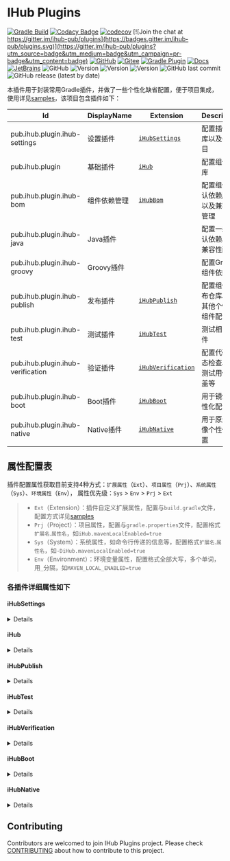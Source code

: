 # IHub Plugins
[![Gradle Build](https://github.com/ihub-pub/plugins/actions/workflows/gradle-build.yml/badge.svg)](https://github.com/ihub-pub/plugins/actions/workflows/gradle-build.yml)
[![Codacy Badge](https://api.codacy.com/project/badge/Grade/f866ca35cbb44347a210722a2da8aabc)](https://app.codacy.com/gh/ihub-pub/plugins?utm_source=github.com&utm_medium=referral&utm_content=ihub-pub/plugins&utm_campaign=Badge_Grade_Settings)
[![codecov](https://codecov.io/gh/ihub-pub/plugins/branch/main/graph/badge.svg?token=ZQ0WR3ZSWG)](https://codecov.io/gh/ihub-pub/plugins)
[![Join the chat at https://gitter.im/ihub-pub/plugins](https://badges.gitter.im/ihub-pub/plugins.svg)](https://gitter.im/ihub-pub/plugins?utm_source=badge&utm_medium=badge&utm_campaign=pr-badge&utm_content=badge)
[![GitHub](https://img.shields.io/badge/IHubPub-181717.svg?style=flat&logo=GitHub)](https://github.com/ihub-pub "IHubPub")
[![Gitee](https://img.shields.io/badge/IHubPub-C71D23.svg?style=flat&logo=Gitee)](https://gitee.com/ihub-pub "IHubPub")
[![Gradle Plugin](https://img.shields.io/badge/IHubGradle-02303A.svg?style=flat&logo=Gradle)](https://plugins.gradle.org/u/henry-gradle "IHub Plugins Gradle Plugin")
[![Docs](https://img.shields.io/badge/Knowledge-white.svg?style=flat&logo=BookStack)](https://doc.ihub.pub "Knowledge")
[![JetBrains](https://img.shields.io/badge/JetBrains-white.svg?style=flat&logo=JetBrains&logoColor=black)](https://www.jetbrains.com "JetBrains")
![GitHub](https://img.shields.io/github/license/ihub-pub/plugins)
![Version](https://img.shields.io/badge/Gradle-7.1-brightgreen.svg?logo=Gradle)
![Version](https://img.shields.io/badge/Spring-5.3.8-6DB33F.svg?logo=Spring&logoColor=white)
![Version](https://img.shields.io/badge/SpringBoot-2.5.1-6DB33F.svg?logo=SpringBoot&logoColor=white)
![GitHub last commit](https://img.shields.io/github/last-commit/ihub-pub/plugins)
![GitHub release (latest by date)](https://img.shields.io/github/v/release/ihub-pub/plugins)

本插件用于封装常用Gradle插件，并做了一些个性化缺省配置，便于项目集成，使用详见[samples](samples)，该项目包含插件如下：

| Id | DisplayName | Extension | Description |
|----|-------------|-----------|-------------|
| pub.ihub.plugin.ihub-settings | 设置插件 | [`iHubSettings`](#ihubsettings) | 配置插件仓库以及子项目 |
| pub.ihub.plugin | 基础插件 | [`iHub`](#ihub) | 配置组件仓库 |
| pub.ihub.plugin.ihub-bom | 组件依赖管理 | [`iHubBom`](samples/sample-extensions/bom.gradle) | 配置组件默认依赖版本以及兼容性管理 |
| pub.ihub.plugin.ihub-java | Java插件 | | 配置一些默认依赖以及兼容性配置 |
| pub.ihub.plugin.ihub-groovy | Groovy插件 | | 配置Groovy组件依赖 |
| pub.ihub.plugin.ihub-publish | 发布插件 | [`iHubPublish`](#ihubpublish) | 配置组件发布仓库以及其他个性化组件配置 |
| pub.ihub.plugin.ihub-test | 测试插件 | [`iHubTest`](#ihubtest) | 测试相关插件 |
| pub.ihub.plugin.ihub-verification | 验证插件 | [`iHubVerification`](#ihubverification) | 配置代码静态检查以及测试用例覆盖等 |
| pub.ihub.plugin.ihub-boot | Boot插件 | [`iHubBoot`](#ihubboot) | 用于镜像个性化配置 |
| pub.ihub.plugin.ihub-native | Native插件 | [`iHubNative`](#ihubnative) | 用于原生镜像个性化配置 |

## 属性配置表
插件配置属性获取目前支持4种方式：`扩展属性`（`Ext`）、`项目属性`（`Prj`）、`系统属性`（`Sys`）、`环境属性`（`Env`）， 
属性优先级：`Sys` > `Env` > `Prj` > `Ext`
> - `Ext`（Extension）：插件自定义扩展属性，配置与`build.gradle`文件，配置方式详见[samples](samples)
> - `Prj`（Project）：项目属性，配置与`gradle.properties`文件，配置格式`扩展名`.`属性名`，如`iHub.mavenLocalEnabled=true`
> - `Sys`（System）：系统属性，如命令行传递的信息等，配置格式`扩展名`.`属性名`，如`-DiHub.mavenLocalEnabled=true`
> - `Env`（Environment）：环境变量属性，配置格式全部大写，多个单词，用`_`分隔，如`MAVEN_LOCAL_ENABLED=true`
### 各插件详细属性如下
#### iHubSettings
<details>

| Extension | Description | Default | Ext | Prj | Sys | Env |
| --------- | ----------- | ------- | --- | ------- | ------ | --- |
| `includeDirs` | 包含项目路径 | :x: | :x: | :white_check_mark: | :x: | :x: |
| `skippedDirs` | 排除项目路径 | :x: | :x: | :white_check_mark: | :x: | :x: |
</details>

#### iHub
<details>

| Extension | Description | Default | Ext | Prj | Sys | Env |
| --------- | ----------- | ------- | --- | ------- | ------ | --- |
| `mavenLocalEnabled` | 是否启用本地仓库 | `false` | :white_check_mark: | :white_check_mark: | :x: | :x: |
| `releaseRepoUrl` | 正式版本仓库 | :x: | :white_check_mark: | :white_check_mark: | :x: | :x: |
| `snapshotRepoUrl` | 快照版本仓库 | :x: | :white_check_mark: | :white_check_mark: | :x: | :x: |
| `repoAllowInsecureProtocol` | 是否允许不安全协议（是否允许http） | `false` | :white_check_mark: | :white_check_mark: | :x: | :x: |
| `repoIncludeGroup` | 仓库包含组（用于限制仓库范围） | :x: | :white_check_mark: | :white_check_mark: | :x: | :x: |
| `repoIncludeGroupRegex` | 仓库包含组正则（用于限制仓库范围） | `.*` | :white_check_mark: | :white_check_mark: | :x: | :x: |
| `repoUsername` | 仓库用户名 | :x: | :white_check_mark: | :white_check_mark: | :white_check_mark: | :white_check_mark: |
| `repoPassword` | 仓库密码 | :x: | :white_check_mark: | :white_check_mark: | :white_check_mark: | :white_check_mark: |
| `customizeRepoUrl` | 自定义仓库 | :x: | :white_check_mark: | :white_check_mark: | :x: | :x: |
| `javaJaxbRuntime` | Jaxb运行时配置 | `true` | :white_check_mark: | :white_check_mark: | :white_check_mark: | :x: |
| `javaCompatibility` | Java兼容性配置 | :x: | :white_check_mark: | :white_check_mark: | :white_check_mark: | :x: |
| `gradleCompilationIncremental` | gradle增量编译 | `true` | :white_check_mark: | :white_check_mark: | :white_check_mark: | :x: |
| `compileGroovyAllModules` | 是否添加groovy所有模块 | `false` | :white_check_mark: | :white_check_mark: | :x: | :x: |
</details>

#### iHubPublish
<details>

| Extension | Description | Default | Ext | Prj | Sys | Env |
| --------- | ----------- | ------- | --- | ------- | ------ | --- |
| `publishNeedSign` | 组件发布是否需要签名 | `false` | :white_check_mark: | :white_check_mark: | :white_check_mark: | :x: |
| `signingKeyId` | 签名key | :x: | :white_check_mark: | :white_check_mark: | :white_check_mark: | :white_check_mark: |
| `signingSecretKey` | 签名密钥 | :x: | :white_check_mark: | :white_check_mark: | :white_check_mark: | :white_check_mark: |
| `signingPassword` | 签名密码 | :x: | :white_check_mark: | :white_check_mark: | :white_check_mark: | :white_check_mark: |
| `publishDocs` | 是否发布文档 | `false` | :white_check_mark: | :white_check_mark: | :white_check_mark: | :x: |
</details>

#### iHubTest
<details>

| Extension | Description | Default | Ext | Prj | Sys | Env |
| --------- | ----------- | ------- | --- | ------- | ------ | --- |
| `enabled` | 启用测试 | `true` | :white_check_mark: | :white_check_mark: | :white_check_mark: | :x: |
| `classes` | 包含测试类（“,”分割） | :x: | :white_check_mark: | :white_check_mark: | :white_check_mark: | :x: |
| `forkEvery` | 每跑x个测试类后重启fork进程 | `100` | :white_check_mark: | :white_check_mark: | :white_check_mark: | :x: |
| `maxParallelForks` | 最多启动进程数 | `1` | :white_check_mark: | :white_check_mark: | :white_check_mark: | :x: |
| `runProperties` | 任务运行时属性 | `System.properties` | :white_check_mark: | :x: | :x: | :x: |
| `runIncludePropNames` | 运行时包含系统属性名称（“,”分割） | :x: | :white_check_mark: | :white_check_mark: | :white_check_mark: | :x: |
| `runSkippedPropNames` | 运行时排除系统属性名称（“,”分割） | :x: | :white_check_mark: | :white_check_mark: | :white_check_mark: | :x: |
| `enabledLocalProperties` | 启用本地属性 | `false` | :white_check_mark: | :white_check_mark: | :x: | :x: |
| `debug` | 启用测试调试 | `false` | :white_check_mark: | :white_check_mark: | :white_check_mark: | :x: |
| `failFast` | 只要有一个测试失败就停止测试 | `false` | :white_check_mark: | :white_check_mark: | :white_check_mark: | :x: |
</details>

#### iHubVerification
<details>

> 属性说明：`pmd`开头为`PMD静态检查`，`codenarc`开头为`Codenarc静态检查`，`jacoco`开头为`Jacoco覆盖率检查`

| Extension | Description | Default | Ext | Prj | Sys | Env |
| --------- | ----------- | ------- | --- | ------- | ------ | --- |
| `pmdConsoleOutput` | 控制台是否打印PMD信息 | `false` | :white_check_mark: | :white_check_mark: | :x: | :x: |
| `pmdIgnoreFailures` | PMD检查是否忽略失败 | `false` | :white_check_mark: | :white_check_mark: | :white_check_mark: | :x: |
| `pmdVersion` | PMD版本 | `6.35.0` | :white_check_mark: | :white_check_mark: | :x: | :x: |
| `codenarcIgnoreFailures` | Codenarc检查是否忽略失败 | `false` | :white_check_mark: | :white_check_mark: | :white_check_mark: | :x: |
| `codenarcVersion` | Codenarc版本 | `2.1.0` | :white_check_mark: | :white_check_mark: | :x: | :x: |
| `jacocoVersion` | Jacoco版本 | `0.8.7` | :white_check_mark: | :white_check_mark: | :x: | :x: |
| `jacocoBranchCoverageRuleEnabled` | 是否启用bundle分支覆盖检查 | `true` | :white_check_mark: | :white_check_mark: | :white_check_mark: | :x: |
| `jacocoBranchCoveredRatio` | bundle分支覆盖率 | `0.9` | :white_check_mark: | :white_check_mark: | :white_check_mark: | :x: |
| `jacocoInstructionCoverageRuleEnabled` | 是否启用bundle指令覆盖检查 | `true` | :white_check_mark: | :white_check_mark: | :white_check_mark: | :x: |
| `jacocoInstructionExclusion` | bundle指令覆盖排除目录 | `**/app`<br>`**/config` | :white_check_mark: | :white_check_mark: | :x: | :x: |
| `jacocoInstructionCoveredRatio` | bundle指令覆盖率 | `0.9` | :white_check_mark: | :white_check_mark: | :white_check_mark: | :x: |
| `jacocoPackageCoverageRuleEnabled` | 是否启用package指令覆盖检查 | `true` | :white_check_mark: | :white_check_mark: | :white_check_mark: | :x: |
| `jacocoPackageExclusion` | package指令覆盖排除目录 | `*.app`<br>`*.config` | :white_check_mark: | :white_check_mark: | :x: | :x: |
| `jacocoPackageCoveredRatio` | package指令覆盖率 | `0.9` | :white_check_mark: | :white_check_mark: | :white_check_mark: | :x: |
| `jacocoReportExclusion` | 覆盖率报告排除目录 | `**/Application.class`<br>`**/app/*.class`<br>`**/config/*.class` | :white_check_mark: | :white_check_mark: | :x: | :x: |
</details>

#### iHubBoot
<details>

| Extension | Description | Default | Ext | Prj | Sys | Env |
| --------- | ----------- | ------- | --- | ------- | ------ | --- |
| `runProperties` | bootRun属性 | :x: | :white_check_mark: | :x: | :x: | :x: |
| `runIncludePropNames` | 运行时包含系统属性名称（“,”分割） | :x: | :white_check_mark: | :white_check_mark: | :white_check_mark: | :x: |
| `runSkippedPropNames` | 运行时排除系统属性名称（“,”分割） | :x: | :white_check_mark: | :white_check_mark: | :white_check_mark: | :x: |
| `enabledLocalProperties` | 启用本地属性 | `true` | :white_check_mark: | :white_check_mark: | :x: | :x: |
| `bootJarRequiresUnpack` | 配置需要移除的库 | :x: | :white_check_mark: | :white_check_mark: | :x: | :x: |
</details>

#### iHubNative
<details>

> 属性说明：`bp`开头为`构建时属性`，`bpl`开头为`启动时属性`

| Extension | Description | Default | Ext | Prj | Sys | Env |
| --------- | ----------- | ------- | --- | ------- | ------ | --- |
| `bpJvmVersion` | JVM版本 | `默认当前版本` | :white_check_mark: | :white_check_mark: | :x: | :x: |
| `bpNativeImage` | 是否启用原生映像构建 | `true` | :white_check_mark: | :white_check_mark: | :x: | :x: |
| `bpNativeImageBuildArguments` | 传递给原生映像命令的参数 | :x: | :white_check_mark: | :white_check_mark: | :x: | :x: |
| `bplJvmHeadRoom` | JVM内存 | `8G` | :white_check_mark: | :white_check_mark: | :x: | :x: |
| `bplJvmLoadedClassCount` | JVM运行时已加载类的数量 | `35% of classes` | :white_check_mark: | :white_check_mark: | :x: | :x: |
| `bplJvmThreadCount` | JVM运行时用户线程数 | `250` | :white_check_mark: | :white_check_mark: | :x: | :x: |
| `javaToolOptions` | JVM环境变量 | :x: | :white_check_mark: | :white_check_mark: | :x: | :x: |
</details>

## Contributing

Contributors are welcomed to join IHub Plugins project. Please check [CONTRIBUTING](./CONTRIBUTING.md) about how to contribute to this project.
